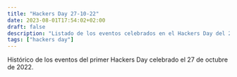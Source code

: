 ```yaml
---
title: "Hackers Day 27-10-22"
date: 2023-08-01T17:54:02+02:00
draft: false
description: "Listado de los eventos celebrados en el Hackers Day del 27 de octubre de 2022"
tags: ["hackers day"]
---
```


Histórico de los eventos del primer Hackers Day celebrado el 27 de octubre de 2022.
